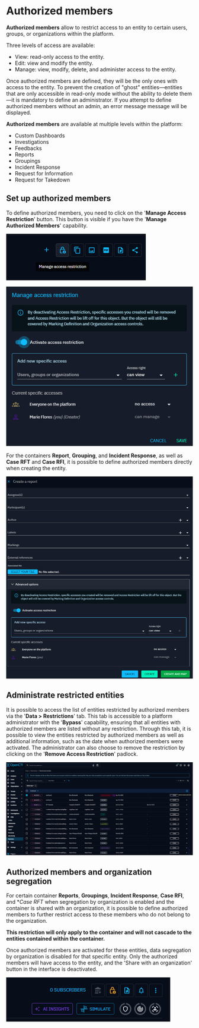 # Authorized members

**Authorized members** allow to restrict access to an entity to certain users, groups, or organizations within the platform.

Three levels of access are available:

- View: read-only access to the entity.
- Edit: view and modify the entity.
- Manage: view, modify, delete, and administer access to the entity.

Once authorized members are defined, they will be the only ones with access to the entity. To prevent the creation of "ghost" entities—entities that are only accessible in read-only mode without the ability to delete them—it is mandatory to define an administrator. If you attempt to define authorized members without an admin, an error message message will be displayed.

**Authorized members** are available at multiple levels within the platform:

- Custom Dashboards
- Investigations
- Feedbacks
- Reports
- Groupings
- Incident Response
- Request for Information
- Request for Takedown

## Set up authorized members

To define authorized members, you need to click on the '**Manage Access Restriction**' button. This button is visible if you have the '**Manage Authorized Members**' capability.

![authorized-members-manage-access-button.png](assets%2Fauthorized-members-manage-access-button.png)

![authorized-members-pop-up.png](assets%2Fauthorized-members-pop-up.png)

For the containers **Report**, **Grouping**, and **Incident Response**, as well as **Case RFT** and **Case RFI**, it is possible to define authorized members directly when creating the entity.

![authorized-members-creation-form.png](assets%2Fauthorized-members-creation-form.png)

## Administrate restricted entities

It is possible to access the list of entities restricted by authorized members via the '**Data > Restrictions**' tab. This tab is accessible to a platform administrator with the '**Bypass**' capability, ensuring that all entities with authorized members are listed without any restriction. Through this tab, it is possible to view the entities restricted by authorized members as well as additional information, such as the date when authorized members were activated. The administrator can also choose to remove the restriction by clicking on the '**Remove Access Restriction**' padlock.
 
![authorized-members-restrictions.png](assets%2Fauthorized-members-restrictions.png)

## Authorized members and organization segregation

For certain container **Reports**, **Groupings**, **Incident Response**, **Case RFI**, and **Case RFT* when segregation by organization is enabled and the container is shared with an organization, it is possible to define authorized members to further restrict access to these members who do not belong to the organization.

**This restriction will only apply to the container and will not cascade to the entities contained within the container.**

Once authorized members are activated for these entities, data segregation by organization is disabled for that specific entity. Only the authorized members will have access to the entity, and the 'Share with an organization' button in the interface is deactivated.

![authorized-members-organization-sharing-deactivation.png](assets%2Fauthorized-members-organization-sharing-deactivation.png)

